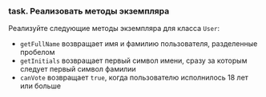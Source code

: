 ### task. **Реализовать методы экземпляра**

Реализуйте следующие методы экземпляра для класса `User`:

- `getFullName` возвращает имя и фамилию пользователя, разделенные пробелом
- `getInitials` возвращает первый символ имени, сразу за которым следует первый символ фамилии
- `canVote` возвращает `true`, когда пользователю исполнилось 18 лет или больше